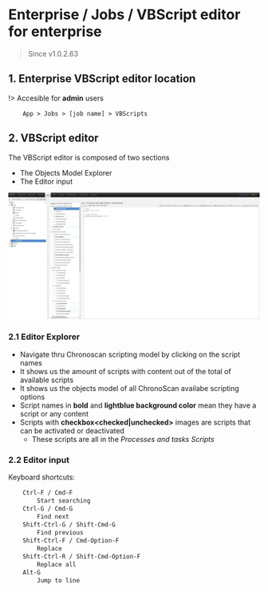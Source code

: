 # Enterprise / Jobs / VBScript editor for enterprise

> Since v1.0.2.63

## 1. Enterprise VBScript editor location

!> Accesible for **admin** users

````
    App > Jobs > [job name] > VBScripts
````

## 2. VBScript editor

The VBScript editor is composed of two sections

* The Objects Model Explorer
* The Editor input

<img src="./_images_/vbseditor/editormain.jpg" class="bordered" width="820" height="auto" alt="VBScript editor on enterprise">  


### 2.1 Editor Explorer

* Navigate thru Chronoscan scripting model by clicking on the script names
* It shows us the amount of scripts with content out of the total of available scripts
* It shows us the objects model of all ChronoScan availabe scripting options 
* Script names in **bold** and **lightblue background color** mean they have a script or any content
* Scripts with **checkbox<checked|unchecked>** images are scripts that can be activated or deactivated
    * These scripts are all in the _Processes and tasks Scripts_

### 2.2 Editor input

Keyboard shortcuts:

````
    Ctrl-F / Cmd-F
        Start searching
    Ctrl-G / Cmd-G
        Find next
    Shift-Ctrl-G / Shift-Cmd-G
        Find previous
    Shift-Ctrl-F / Cmd-Option-F
        Replace
    Shift-Ctrl-R / Shift-Cmd-Option-F
        Replace all
    Alt-G
        Jump to line
````


